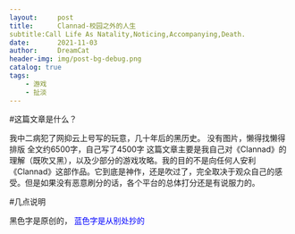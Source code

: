 ```yaml
---
layout:     post
title:      Clannad-校园之外的人生
subtitle:Call Life As Natality,Noticing,Accompanying,Death.
date:       2021-11-03
author:     DreamCat
header-img: img/post-bg-debug.png
catalog: true
tags:
    - 游戏
    - 扯淡
---
```


#这篇文章是什么？

我中二病犯了网抑云上号写的玩意，几十年后的黑历史。
没有图片，懒得找懒得排版
全文约6500字，自己写了4500字
这篇文章主要是我自己对《Clannad》的理解（既吹又黑），以及少部分的游戏攻略。我的目的不是向任何人安利《Clannad》这部作品。它到底是神作，还是吹过了，完全取决于观众自己的感受。但是如果没有恶意刷分的话，各个平台的总体打分还是有说服力的。

#几点说明

黑色字是原创的，
<font color=blue>蓝色字是从别处抄的</font>